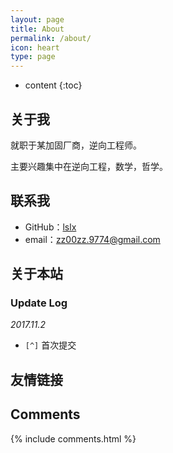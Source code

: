 ```yaml
---
layout: page
title: About
permalink: /about/
icon: heart
type: page
---
```


* content
{:toc}

## 关于我


就职于某加固厂商，逆向工程师。

主要兴趣集中在逆向工程，数学，哲学。


## 联系我

* GitHub：[lslx](https://github.com/lslx)
* email：zz00zz.9774@gmail.com

## 关于本站




### Update Log

*2017.11.2*

- `[^]` 首次提交


## 友情链接


## Comments

{% include comments.html %}
